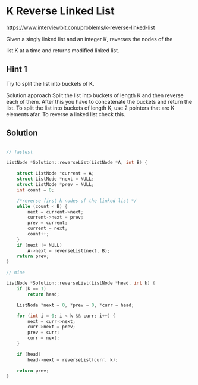 # K Reverse Linked List

https://www.interviewbit.com/problems/k-reverse-linked-list



Given a singly linked list and an integer K, reverses the nodes of the

list K at a time and returns modified linked list.

## Hint 1
Try to split the list into buckets of K.

Solution approach
Split the list into buckets of length K and then reverse each of them.
After this you have to concatenate the buckets and return the list. To split the list into buckets of length K,
use 2 pointers that are K elements afar. To reverse a linked list check this.

## Solution

```cpp

// fastest

ListNode *Solution::reverseList(ListNode *A, int B) {

    struct ListNode *current = A;
    struct ListNode *next = NULL;
    struct ListNode *prev = NULL;
    int count = 0;

    /*reverse first k nodes of the linked list */
    while (count < B) {
        next = current->next;
        current->next = prev;
        prev = current;
        current = next;
        count++;
    }
    if (next != NULL)
        A->next = reverseList(next, B);
    return prev;
}

// mine

ListNode *Solution::reverseList(ListNode *head, int k) {
    if (k == 1)
        return head;

    ListNode *next = 0, *prev = 0, *curr = head;

    for (int i = 0; i < k && curr; i++) {
        next = curr->next;
        curr->next = prev;
        prev = curr;
        curr = next;
    }

    if (head)
        head->next = reverseList(curr, k);

    return prev;
}
```